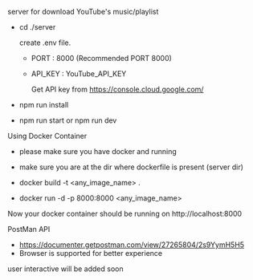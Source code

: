server for download YouTube's music/playlist

- cd ./server

  create .env file.

  - PORT : 8000 (Recommended PORT 8000)
  - API_KEY : YouTube_API_KEY

    Get API key from https://console.cloud.google.com/

- npm run install
- npm run start or npm run dev

Using Docker Container

- please make sure you have docker and running
- make sure you are at the dir where dockerfile is present (server dir)

- docker build -t <any_image_name> .
- docker run -d -p 8000:8000 <any_image_name>

Now your docker container should be running on http://localhost:8000

PostMan API

- https://documenter.getpostman.com/view/27265804/2s9YymH5H5
- Browser is supported for better experience

user interactive will be added soon
